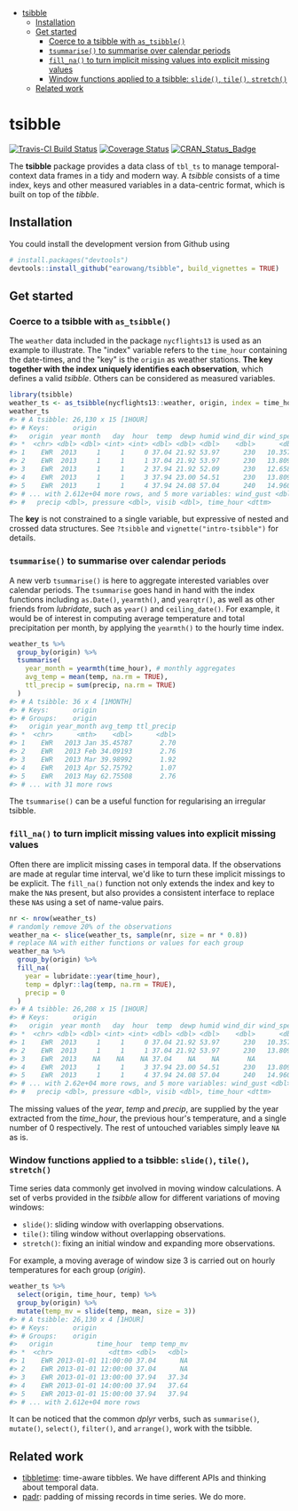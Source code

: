 
-   [tsibble](#tsibble)
    -   [Installation](#installation)
    -   [Get started](#get-started)
        -   [Coerce to a tsibble with `as_tsibble()`](#coerce-to-a-tsibble-with-as_tsibble)
        -   [`tsummarise()` to summarise over calendar periods](#tsummarise-to-summarise-over-calendar-periods)
        -   [`fill_na()` to turn implicit missing values into explicit missing values](#fill_na-to-turn-implicit-missing-values-into-explicit-missing-values)
        -   [Window functions applied to a tsibble: `slide()`, `tile()`, `stretch()`](#window-functions-applied-to-a-tsibble-slide-tile-stretch)
    -   [Related work](#related-work)

<!-- README.md is generated from README.Rmd. Please edit that file -->
tsibble
=======

[![Travis-CI Build Status](https://travis-ci.org/earowang/tsibble.svg?branch=master)](https://travis-ci.org/earowang/tsibble) [![Coverage Status](https://img.shields.io/codecov/c/github/earowang/tsibble/master.svg)](https://codecov.io/github/earowang/tsibble?branch=master) [![CRAN\_Status\_Badge](http://www.r-pkg.org/badges/version/tsibble)](https://cran.r-project.org/package=tsibble)

The **tsibble** package provides a data class of `tbl_ts` to manage temporal-context data frames in a tidy and modern way. A *tsibble* consists of a time index, keys and other measured variables in a data-centric format, which is built on top of the *tibble*.

Installation
------------

You could install the development version from Github using

``` r
# install.packages("devtools")
devtools::install_github("earowang/tsibble", build_vignettes = TRUE)
```

Get started
-----------

### Coerce to a tsibble with `as_tsibble()`

The `weather` data included in the package `nycflights13` is used as an example to illustrate. The "index" variable refers to the `time_hour` containing the date-times, and the "key" is the `origin` as weather stations. **The key together with the index uniquely identifies each observation**, which defines a valid *tsibble*. Others can be considered as measured variables.

``` r
library(tsibble)
weather_ts <- as_tsibble(nycflights13::weather, origin, index = time_hour)
weather_ts
#> # A tsibble: 26,130 x 15 [1HOUR]
#> # Keys:      origin
#>   origin  year month   day  hour  temp  dewp humid wind_dir wind_speed
#> *  <chr> <dbl> <dbl> <int> <int> <dbl> <dbl> <dbl>    <dbl>      <dbl>
#> 1    EWR  2013     1     1     0 37.04 21.92 53.97      230   10.35702
#> 2    EWR  2013     1     1     1 37.04 21.92 53.97      230   13.80936
#> 3    EWR  2013     1     1     2 37.94 21.92 52.09      230   12.65858
#> 4    EWR  2013     1     1     3 37.94 23.00 54.51      230   13.80936
#> 5    EWR  2013     1     1     4 37.94 24.08 57.04      240   14.96014
#> # ... with 2.612e+04 more rows, and 5 more variables: wind_gust <dbl>,
#> #   precip <dbl>, pressure <dbl>, visib <dbl>, time_hour <dttm>
```

The **key** is not constrained to a single variable, but expressive of nested and crossed data structures. See `?tsibble` and `vignette("intro-tsibble")` for details.

### `tsummarise()` to summarise over calendar periods

A new verb `tsummarise()` is here to aggregate interested variables over calendar periods. The `tsummarise` goes hand in hand with the index functions including `as.Date()`, `yearmth()`, and `yearqtr()`, as well as other friends from *lubridate*, such as `year()` and `ceiling_date()`. For example, it would be of interest in computing average temperature and total precipitation per month, by applying the `yearmth()` to the hourly time index.

``` r
weather_ts %>%
  group_by(origin) %>%
  tsummarise(
    year_month = yearmth(time_hour), # monthly aggregates
    avg_temp = mean(temp, na.rm = TRUE),
    ttl_precip = sum(precip, na.rm = TRUE)
  )
#> # A tsibble: 36 x 4 [1MONTH]
#> # Keys:      origin
#> # Groups:    origin
#>   origin year_month avg_temp ttl_precip
#> *  <chr>      <mth>    <dbl>      <dbl>
#> 1    EWR   2013 Jan 35.45787       2.70
#> 2    EWR   2013 Feb 34.09193       2.76
#> 3    EWR   2013 Mar 39.98992       1.92
#> 4    EWR   2013 Apr 52.75792       1.07
#> 5    EWR   2013 May 62.75508       2.76
#> # ... with 31 more rows
```

The `tsummarise()` can be a useful function for regularising an irregular tsibble.

### `fill_na()` to turn implicit missing values into explicit missing values

Often there are implicit missing cases in temporal data. If the observations are made at regular time interval, we'd like to turn these implicit missings to be explicit. The `fill_na()` function not only extends the index and key to make the `NA`s present, but also provides a consistent interface to replace these `NA`s using a set of name-value pairs.

``` r
nr <- nrow(weather_ts)
# randomly remove 20% of the observations
weather_na <- slice(weather_ts, sample(nr, size = nr * 0.8))
# replace NA with either functions or values for each group
weather_na %>%
  group_by(origin) %>%
  fill_na(
    year = lubridate::year(time_hour),
    temp = dplyr::lag(temp, na.rm = TRUE),
    precip = 0
  )
#> # A tsibble: 26,208 x 15 [1HOUR]
#> # Keys:      origin
#>   origin  year month   day  hour  temp  dewp humid wind_dir wind_speed
#> *  <chr> <dbl> <dbl> <int> <int> <dbl> <dbl> <dbl>    <dbl>      <dbl>
#> 1    EWR  2013     1     1     0 37.04 21.92 53.97      230   10.35702
#> 2    EWR  2013     1     1     1 37.04 21.92 53.97      230   13.80936
#> 3    EWR  2013    NA    NA    NA 37.04    NA    NA       NA         NA
#> 4    EWR  2013     1     1     3 37.94 23.00 54.51      230   13.80936
#> 5    EWR  2013     1     1     4 37.94 24.08 57.04      240   14.96014
#> # ... with 2.62e+04 more rows, and 5 more variables: wind_gust <dbl>,
#> #   precip <dbl>, pressure <dbl>, visib <dbl>, time_hour <dttm>
```

The missing values of the *year*, *temp* and *precip*, are supplied by the year extracted from the *time\_hour*, the previous hour's temperature, and a single number of 0 respectively. The rest of untouched variables simply leave `NA` as is.

### Window functions applied to a tsibble: `slide()`, `tile()`, `stretch()`

Time series data commonly get involved in moving window calculations. A set of verbs provided in the *tsibble* allow for different variations of moving windows:

-   `slide()`: sliding window with overlapping observations.
-   `tile()`: tiling window without overlapping observations.
-   `stretch()`: fixing an initial window and expanding more observations.

For example, a moving average of window size 3 is carried out on hourly temperatures for each group (*origin*).

``` r
weather_ts %>% 
  select(origin, time_hour, temp) %>% 
  group_by(origin) %>% 
  mutate(temp_mv = slide(temp, mean, size = 3))
#> # A tsibble: 26,130 x 4 [1HOUR]
#> # Keys:      origin
#> # Groups:    origin
#>   origin           time_hour  temp temp_mv
#> *  <chr>              <dttm> <dbl>   <dbl>
#> 1    EWR 2013-01-01 11:00:00 37.04      NA
#> 2    EWR 2013-01-01 12:00:00 37.04      NA
#> 3    EWR 2013-01-01 13:00:00 37.94   37.34
#> 4    EWR 2013-01-01 14:00:00 37.94   37.64
#> 5    EWR 2013-01-01 15:00:00 37.94   37.94
#> # ... with 2.612e+04 more rows
```

It can be noticed that the common *dplyr* verbs, such as `summarise()`, `mutate()`, `select()`, `filter()`, and `arrange()`, work with the tsibble.

Related work
------------

-   [tibbletime](https://github.com/business-science/tibbletime): time-aware tibbles. We have different APIs and thinking about temporal data.
-   [padr](https://github.com/EdwinTh/padr): padding of missing records in time series. We do more.

